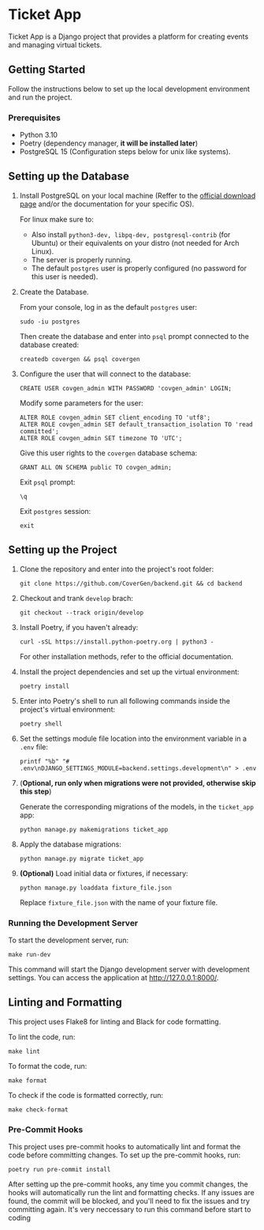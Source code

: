# Ticket App

Ticket App is a Django project that provides a platform for creating events and managing virtual tickets.

## Getting Started

Follow the instructions below to set up the local development environment and run the project.

### Prerequisites

- Python 3.10
- Poetry (dependency manager, **it will be installed later**)
- PostgreSQL 15 (Configuration steps below for unix like systems).

## Setting up the Database

1. Install PostgreSQL on your local machine (Reffer to the [official download page](https://www.postgresql.org/download/) and/or the documentation for your specific OS).


    For linux make sure to:
    - Also install `python3-dev, libpq-dev, postgresql-contrib` (for Ubuntu) or their equivalents on your distro (not needed for Arch Linux).
    - The server is properly running.
    - The default `postgres` user is properly configured (no password for this user is needed).


2. Create the Database.

    From your console, log in as the default `postgres` user:
    ```
    sudo -iu postgres
    ```
    Then create the database and enter into `psql` prompt connected to the database created:
    ```
    createdb covergen && psql covergen
    ```
3. Configure the user that will connect to the database:
    ```
    CREATE USER covgen_admin WITH PASSWORD 'covgen_admin' LOGIN;
    ```

    Modify some parameters for the user:
    ```
    ALTER ROLE covgen_admin SET client_encoding TO 'utf8';
    ALTER ROLE covgen_admin SET default_transaction_isolation TO 'read committed';
    ALTER ROLE covgen_admin SET timezone TO 'UTC';
    ```

    Give this user rights to the `covergen` database schema:
    ```
    GRANT ALL ON SCHEMA public TO covgen_admin;
    ```

    Exit `psql` prompt:
    ```
    \q
    ```
    Exit `postgres` session:
    ```
    exit
    ```

## Setting up the Project

1. Clone the repository and enter into the project's root folder:

    ```
    git clone https://github.com/CoverGen/backend.git && cd backend
    ```

2. Checkout and trank `develop` brach:
    ```
    git checkout --track origin/develop
    ```

3. Install Poetry, if you haven't already:

    ```
    curl -sSL https://install.python-poetry.org | python3 -
    ```
    For other installation methods, refer to the official documentation.

4. Install the project dependencies and set up the virtual environment:

    ```
    poetry install
    ```

5. Enter into Poetry's shell to run all following commands inside the project's virtual environment:

    ```
    poetry shell
    ```

6. Set the settings module file location into the environment variable in a `.env` file:

    ```
    printf "%b" "# .env\nDJANGO_SETTINGS_MODULE=backend.settings.development\n" > .env
    ```

7. (**Optional, run only when migrations were not provided, otherwise skip this step**)

    Generate the corresponding migrations of the models, in the `ticket_app` app:

    ```
    python manage.py makemigrations ticket_app
    ```

8. Apply the database migrations:

    ```
    python manage.py migrate ticket_app
    ```

9. **(Optional)** Load initial data or fixtures, if necessary:

    ```
    python manage.py loaddata fixture_file.json
    ```
    Replace `fixture_file.json` with the name of your fixture file.


### Running the Development Server

To start the development server, run:

```
make run-dev
```

This command will start the Django development server with development settings. You can access the application at http://127.0.0.1:8000/.

## Linting and Formatting

This project uses Flake8 for linting and Black for code formatting.

To lint the code, run:

```
make lint
```

To format the code, run:

```
make format
```

To check if the code is formatted correctly, run:

```
make check-format
```

### Pre-Commit Hooks

This project uses pre-commit hooks to automatically lint and format the code before committing changes. To set up the pre-commit hooks, run:

```
poetry run pre-commit install
```

After setting up the pre-commit hooks, any time you commit changes, the hooks will automatically run the lint and formatting checks. If any issues are found, the commit will be blocked, and you'll need to fix the issues and try committing again. It's very neccessary to run this command before start to coding
